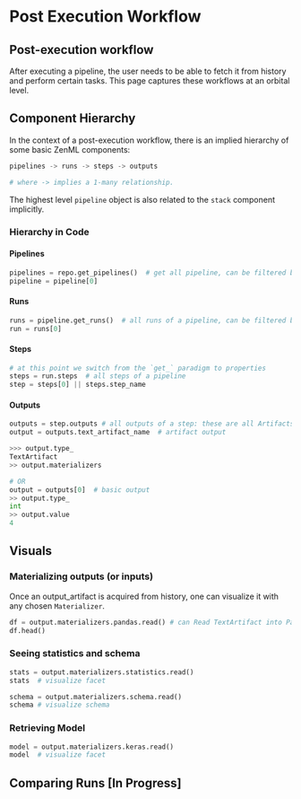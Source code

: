 # Post Execution Workflow

## Post-execution workflow

After executing a pipeline, the user needs to be able to fetch it from history and perform certain tasks. This page captures these workflows at an orbital level.

## Component Hierarchy

In the context of a post-execution workflow, there is an implied hierarchy of some basic ZenML components:

```python
pipelines -> runs -> steps -> outputs

# where -> implies a 1-many relationship.
```

The highest level `pipeline` object is also related to the `stack` component implicitly.

### Hierarchy in Code

#### Pipelines

```python
pipelines = repo.get_pipelines()  # get all pipeline, can be filtered by name etc via params
pipeline = pipeline[0]
```

#### Runs

```python
runs = pipeline.get_runs()  # all runs of a pipeline, can be filtered by name etc.
run = runs[0]
```

#### Steps

```python
# at this point we switch from the `get_` paradigm to properties
steps = run.steps  # all steps of a pipeline
step = steps[0] || steps.step_name
```

#### Outputs

```python
outputs = step.outputs # all outputs of a step: these are all Artifacts
output = outputs.text_artifact_name  # artifact output

>>> output.type_ 
TextArtifact
>> output.materializers

# OR
output = outputs[0]  # basic output
>> output.type_
int
>> output.value
4
```

## Visuals

### Materializing outputs \(or inputs\)

Once an output\_artifact is acquired from history, one can visualize it with any chosen `Materializer`.

```python
df = output.materializers.pandas.read() # can Read TextArtifact into Pandas DF
df.head()
```

### Seeing statistics and schema

```python
stats = output.materializers.statistics.read()
stats  # visualize facet

schema = output.materializers.schema.read()
schema # visualize schema
```

### Retrieving Model

```python
model = output.materializers.keras.read()
model  # visualize facet
```

## Comparing Runs \[In Progress\]

